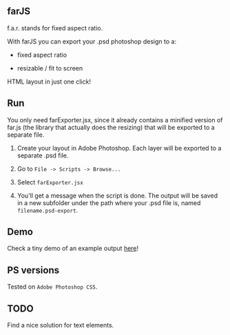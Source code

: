 farJS
---

f.a.r. stands for fixed aspect ratio. 

With farJS you can export your .psd photoshop design to a:

- fixed aspect ratio

- resizable / fit to screen 
 
HTML layout in just one click!

Run
-

You only need farExporter.jsx, since it already contains a minified version of far.js (the library that actually does the resizing) that will be exported to a separate file.

1. Create your layout in Adobe Photoshop. Each layer will be exported to a separate .psd file.

2. Go to `File -> Scripts -> Browse...`

3. Select `farExporter.jsx`

4. You'll get a message when the script is done. The output will be saved in a new subfolder under the path where your .psd file is, named `filename.psd-export`.

Demo
-

Check a tiny demo of an example output [here](http://geo8bit.github.io/projects/farJS/demo/)!

PS versions
-

Tested on `Adobe Photoshop CS5`.

TODO
-

Find a nice solution for text elements.